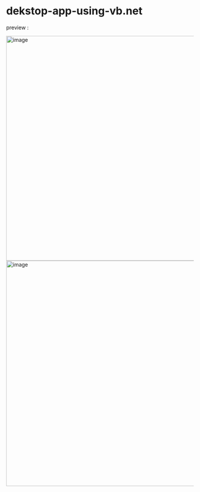 # dekstop-app-using-vb.net

preview : 

<img width="603" alt="image" src="https://github.com/ahmdirvn/dekstop-app-using-vb.net/assets/98068506/86447ae6-12f1-4734-9713-0beed1d83ff0">
<img width="605" alt="image" src="https://github.com/ahmdirvn/dekstop-app-using-vb.net/assets/98068506/b0c2ed6c-68d4-474a-8841-b59641c9c04e">
